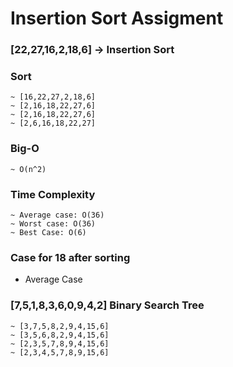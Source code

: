 # Insertion Sort Assigment

### [22,27,16,2,18,6] -> Insertion Sort

### Sort

```
~ [16,22,27,2,18,6]
~ [2,16,18,22,27,6]
~ [2,16,18,22,27,6]
~ [2,6,16,18,22,27]
```

### Big-O

`~ O(n^2)`

### Time Complexity

```
~ Average case: O(36)
~ Worst case: O(36)
~ Best Case: O(6)
```

### Case for 18 after sorting

- Average Case

### [7,5,1,8,3,6,0,9,4,2] Binary Search Tree

```
~ [3,7,5,8,2,9,4,15,6]
~ [3,5,6,8,2,9,4,15,6]
~ [2,3,5,7,8,9,4,15,6]
~ [2,3,4,5,7,8,9,15,6]
```
